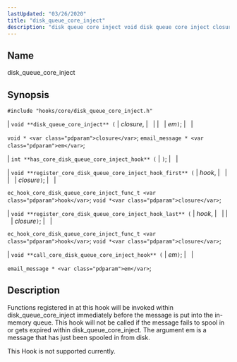```yaml
---
lastUpdated: "03/26/2020"
title: "disk_queue_core_inject"
description: "disk queue core inject void disk queue core inject closure em void closure email message em int has core disk queue core inject hook void register core disk queue core inject hook first hook closure ec hook core disk queue core inject func t hook void closure void register core..."
---
```


<a name="hooks.core.disk_queue_core_inject"></a> 
## Name

disk_queue_core_inject

## Synopsis

`#include "hooks/core/disk_queue_core_inject.h"`

| `void **disk_queue_core_inject** (` | <var class="pdparam">closure</var>, |   |
|   | <var class="pdparam">em</var>`)`; |   |

`void * <var class="pdparam">closure</var>`;
`email_message * <var class="pdparam">em</var>`;

| `int **has_core_disk_queue_core_inject_hook** (` | `)`; |   |

| `void **register_core_disk_queue_core_inject_hook_first** (` | <var class="pdparam">hook</var>, |   |
|   | <var class="pdparam">closure</var>`)`; |   |

`ec_hook_core_disk_queue_core_inject_func_t <var class="pdparam">hook</var>`;
`void *<var class="pdparam">closure</var>`;

| `void **register_core_disk_queue_core_inject_hook_last** (` | <var class="pdparam">hook</var>, |   |
|   | <var class="pdparam">closure</var>`)`; |   |

`ec_hook_core_disk_queue_core_inject_func_t <var class="pdparam">hook</var>`;
`void *<var class="pdparam">closure</var>`;

| `void **call_core_disk_queue_core_inject_hook** (` | <var class="pdparam">em</var>`)`; |   |

`email_message * <var class="pdparam">em</var>`;<a name="idp44658144"></a> 
## Description

Functions registered in at this hook will be invoked within disk_queue_core_inject immediately before the message is put into the in-memory queue. This hook will not be called if the message fails to spool in or gets expired within disk_queue_core_inject. The argument em is a message that has just been spooled in from disk.

This Hook is not supported currently.